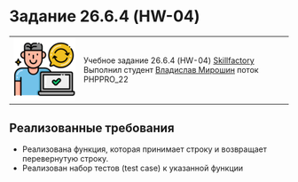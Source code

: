 # Задание 26.6.4 (HW-04)

<table>
  <tr>
    <td>
      <a href="https://jestjs.io/"><img src="./assets/unit-testing.png" width="128"></img></a></td>
    <td>
      Учебное задание 26.6.4 (HW-04) <a href="https://skillfactory.ru/">Skillfactory</a><br> 
      Выполнил студент <a href="https://github.com/Vlad-Miroshin">Владислав Мирошин</a> поток PHPPRO_22 
    </td>
  </tr>
</table>

## Реализованные требования

- Реализована функция, которая принимает строку и возвращает перевернутую строку.
- Реализован набор тестов (test case) к указанной функции
